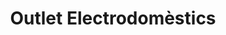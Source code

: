 ---
title: "Outlet Electrodomèstics"
url: /vilanova-i-la-geltru/outlet-electrodomestics/
shop: Haushaltsgeräte
---